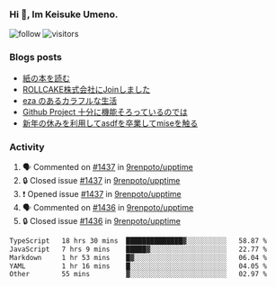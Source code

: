 ### Hi 👋, Im Keisuke Umeno.

<!--
**9renpoto/9renpoto** is a ✨ _special_ ✨ repository because its `README.md` (this file) appears on your GitHub profile.

Here are some ideas to get you started:

- 🔭 I’m currently working on ...
- 🌱 I’m currently learning ...
- 👯 I’m looking to collaborate on ...
- 🤔 I’m looking for help with ...
- 💬 Ask me about ...
- 📫 How to reach me: ...
- 😄 Pronouns: ...
- ⚡ Fun fact: ...
-->

![follow](https://img.shields.io/github/followers/9renpoto?label=Follow&style=social)
![visitors](https://komarev.com/ghpvc/?username=9renpoto&label=Profile%20views&color=0e75b6&style=flat)

### Blogs posts

<!-- BLOG-POST-LIST:START -->
- [紙の本を読む](https://9renpoto.win/entry/2024/02/25/reading-papar-book)
- [ROLLCAKE株式会社にJoinしました](https://9renpoto.win/entry/2024/02/11/join)
- [eza のあるカラフルな生活](https://9renpoto.win/entry/2024/02/01/eza)
- [Github Project 十分に機能そろっているのでは](https://9renpoto.win/entry/2024/01/14/gh-projects)
- [新年の休みを利用してasdfを卒業してmiseを触る](https://9renpoto.win/entry/2024/01/07/mise)
<!-- BLOG-POST-LIST:END -->

### Activity

<!--START_SECTION:activity-->
1. 🗣 Commented on [#1437](https://github.com/9renpoto/upptime/issues/1437#issuecomment-1972186288) in [9renpoto/upptime](https://github.com/9renpoto/upptime)
2. 🔒 Closed issue [#1437](https://github.com/9renpoto/upptime/issues/1437) in [9renpoto/upptime](https://github.com/9renpoto/upptime)
3. ❗ Opened issue [#1437](https://github.com/9renpoto/upptime/issues/1437) in [9renpoto/upptime](https://github.com/9renpoto/upptime)
4. 🗣 Commented on [#1436](https://github.com/9renpoto/upptime/issues/1436#issuecomment-1972142513) in [9renpoto/upptime](https://github.com/9renpoto/upptime)
5. 🔒 Closed issue [#1436](https://github.com/9renpoto/upptime/issues/1436) in [9renpoto/upptime](https://github.com/9renpoto/upptime)
<!--END_SECTION:activity-->

<!--START_SECTION:waka-->

```txt
TypeScript   18 hrs 30 mins  ██████████████▓░░░░░░░░░░   58.87 %
JavaScript   7 hrs 9 mins    █████▓░░░░░░░░░░░░░░░░░░░   22.77 %
Markdown     1 hr 53 mins    █▓░░░░░░░░░░░░░░░░░░░░░░░   06.04 %
YAML         1 hr 16 mins    █░░░░░░░░░░░░░░░░░░░░░░░░   04.05 %
Other        55 mins         ▓░░░░░░░░░░░░░░░░░░░░░░░░   02.97 %
```

<!--END_SECTION:waka-->
